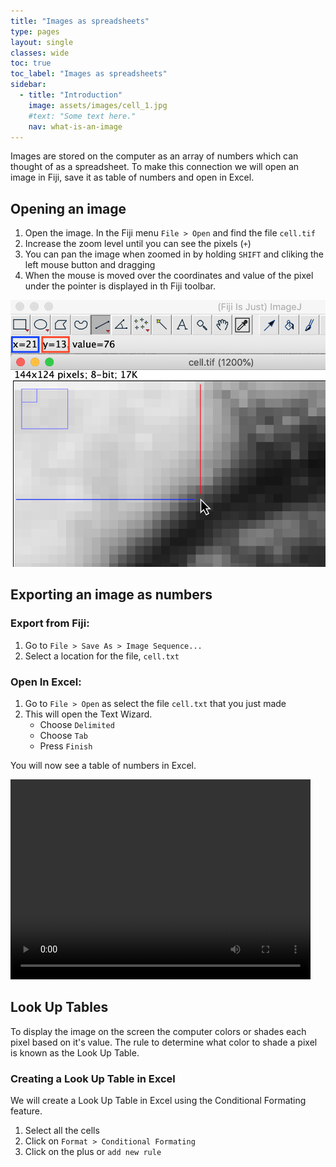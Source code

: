 ```yaml
---
title: "Images as spreadsheets"
type: pages
layout: single
classes: wide
toc: true
toc_label: "Images as spreadsheets"
sidebar:
  - title: "Introduction"
    image: assets/images/cell_1.jpg
    #text: "Some text here."
    nav: what-is-an-image
---
```


Images are stored on the computer as an array of numbers which can thought of as a spreadsheet. 
To make this connection we will open an image in Fiji, save it as table of numbers and open in Excel. 



## Opening an image

1. Open the image. In the Fiji menu `File > Open` and find the file  `cell.tif`
2. Increase the zoom level until you can see the pixels (`+`)
3. You can pan the image when zoomed in by holding `SHIFT` and cliking the left mouse button and dragging
4. When the mouse is moved over the coordinates and value of the pixel under the pointer is displayed in th Fiji toolbar.

![](mouse_over.png)

## Exporting an image as numbers

### Export from Fiji:
1. Go to `File > Save As > Image Sequence...`
2. Select a location for the file, `cell.txt`

### Open In Excel:
1. Go to `File > Open` as select the file `cell.txt` that you just made
2. This will open the Text Wizard.
   * Choose `Delimited`
   * Choose `Tab`
   * Press `Finish`

You will now see a table of numbers in Excel. 

<video width="480" height="320" controls="controls">
  <source src="opening_in_excel.mp4" type="video/mp4">
</video>


## Look Up Tables 

To display the image on the screen the computer colors or shades each pixel based on it's value. 
The rule to determine what color to shade a pixel is known as the Look Up Table.

### Creating a Look Up Table in Excel

We will create a Look Up Table in Excel using the Conditional Formating feature.

1. Select all the cells
2. Click on `Format > Conditional Formating`
3. Click on the plus or `add new rule`



